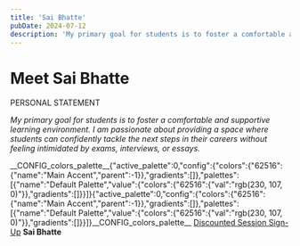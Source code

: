 ```yaml
---
title: 'Sai Bhatte'
pubDate: 2024-07-12
description: 'My primary goal for students is to foster a comfortable and supportive learning environment. I am passionate about providing a space where students can con.'
---
```


# Meet Sai Bhatte

PERSONAL STATEMENT

_My primary goal for students is to foster a comfortable and supportive learning environment. I am passionate about providing a space where students can confidently tackle the next steps in their careers without feeling intimidated by exams, interviews, or essays._

\_\_CONFIG_colors_palette\_\_{"active_palette":0,"config":{"colors":{"62516":{"name":"Main Accent","parent":-1}},"gradients":\[\]},"palettes":\[{"name":"Default Palette","value":{"colors":{"62516":{"val":"rgb(230, 107, 0)"}},"gradients":\[\]}}\]}{"active_palette":0,"config":{"colors":{"62516":{"name":"Main Accent","parent":-1}},"gradients":\[\]},"palettes":\[{"name":"Default Palette","value":{"colors":{"62516":{"val":"rgb(230, 107, 0)"}},"gradients":\[\]}}\]}\_\_CONFIG_colors_palette\_\_ [Discounted Session Sign-Up](/purchase-discounted-session/)
**Sai Bhatte**
